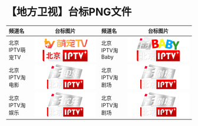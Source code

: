 # 【地方卫视】台标PNG文件
|频道名|台标图片|频道名|台标图片|
|:---|:---:|:---|:---:|
|北京IPTV萌宠TV|<img src="https://raw.githubusercontent.com/samkolau/TVLOGO/main/logo/CNDF/北京IPTV萌宠TV.png">|北京IPTV淘Baby|<img src="https://raw.githubusercontent.com/samkolau/TVLOGO/main/logo/CNDF/北京IPTV淘Baby.png">|
|北京IPTV淘电影|<img src="https://raw.githubusercontent.com/samkolau/TVLOGO/main/logo/CNDF/北京IPTV淘电影.png">|北京IPTV淘剧场|<img src="https://raw.githubusercontent.com/samkolau/TVLOGO/main/logo/CNDF/北京IPTV淘剧场.png">|
|北京IPTV淘娱乐|<img src="https://raw.githubusercontent.com/samkolau/TVLOGO/main/logo/CNDF/北京IPTV淘娱乐.png">|北京IPTV淘剧场|<img src="https://raw.githubusercontent.com/samkolau/TVLOGO/main/logo/CNDF/北京IPTV淘剧场.png">|
